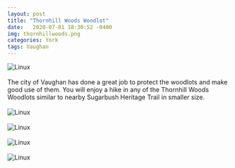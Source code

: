 ```yaml
---
layout: post
title: "Thornhill Woods Woodlot"
date:   2020-07-01 18:30:52 -0400
img: thornhillwoods.png
categories: York
tags: Vaughan
---
```


![Linux]({{site.baseurl}}/images/thornhillwoods.png)
<br>
<br>
The city of Vaughan has done a great job to protect the woodlots and make good use of them. You will enjoy a hike in any of the Thornhill Woods Woodlots similar to nearby Sugarbush Heritage Trail in smaller size.
<br>
<br>
![Linux]({{site.baseurl}}/images/thornhillwoods1.jpg)
<br>
<br>
![Linux]({{site.baseurl}}/images/thornhillwoods2.jpg)
<br>
<br>
![Linux]({{site.baseurl}}/images/thornhillwoods3.jpg)
<br>
<br>
![Linux]({{site.baseurl}}/images/thornhillwoods4.jpg)
